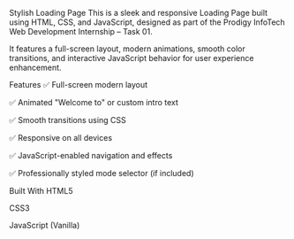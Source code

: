 Stylish Loading Page
This is a sleek and responsive Loading Page built using HTML, CSS, and JavaScript, designed as part of the Prodigy InfoTech Web Development Internship – Task 01.

It features a full-screen layout, modern animations, smooth color transitions, and interactive JavaScript behavior for user experience enhancement.

Features
✅ Full-screen modern layout

✅ Animated "Welcome to" or custom intro text

✅ Smooth transitions using CSS

✅ Responsive on all devices

✅ JavaScript-enabled navigation and effects

✅ Professionally styled mode selector (if included)

Built With
HTML5

CSS3

JavaScript (Vanilla)
